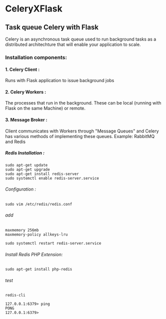# CeleryXFlask

## Task queue Celery with Flask 

Celery  is an asynchronous task queue used to run background tasks as a distributed architechture that will enable your application to scale.


### Installation components:

#### 1. Celery Client :

Runs with Flask application to issue background jobs


#### 2. Celery Workers : 

The processes that run in the background. These can be local (running with Flask on the same Machine) or remote.

#### 3. Message Broker :

Client communicates with Workers through "Message Queues" and Celery has various methods of implementing these queues. 
Example: RabbitMQ and Redis

##### Redis Installation :

```
sudo apt-get update
sudo apt-get upgrade
sudo apt-get install redis-server
sudo systemctl enable redis-server.service
```

###### Configuration :

```
sudo vim /etc/redis/redis.conf
```
###### add 
```
maxmemory 256mb
maxmemory-policy allkeys-lru
```

```
sudo systemctl restart redis-server.service
```
###### Install Redis PHP Extension:
```
sudo apt-get install php-redis
```

###### test

```
redis-cli

127.0.0.1:6379> ping
PONG
127.0.0.1:6379>
```
